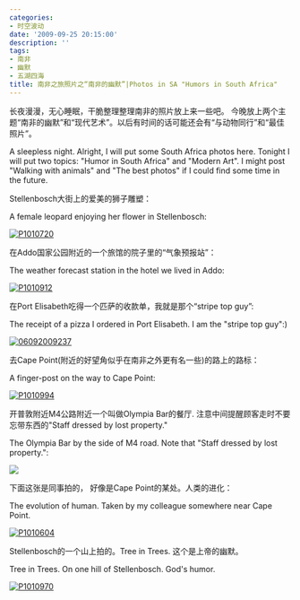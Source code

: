 ```yaml
---
categories:
- 时空波动
date: '2009-09-25 20:15:00'
description: ''
tags:
- 南非
- 幽默
- 五湖四海
title: 南非之旅照片之“南非的幽默”|Photos in SA "Humors in South Africa"
---
```

长夜漫漫，无心睡眠，干脆整理整理南非的照片放上来一些吧。 今晚放上两个主题“南非的幽默”和“现代艺术”。以后有时间的话可能还会有“与动物同行”和“最佳照片”。



A sleepless night. Alright, I will put some South Africa photos here. Tonight I will put two topics: "Humor in South Africa" and "Modern Art". I might post "Walking with animals" and "The best photos" if I could find some time in the future.



Stellenbosch大街上的爱美的狮子雕塑：



A female leopard enjoying her flower in Stellenbosch:



[![P1010720](http://boke9cheng.files.wordpress.com/2009/09/p1010720_thumb23.jpg "P1010720")](https://rjvapw.bay.livefilestore.com/y1mwmvHzgZYJSPoS8uila8uw8tUMYv39L3BOTOKDWRVy4cKcSJ1EKctVtoP05Qt_mBiJKRWr37k-GX5vuxBe8-pdNHGXvY_zG1O1DiJIcDBKj9t6cnlEhUoeQETVy92MGHOGdT19GkNliTOc7F8IoVQnQ/P1010720%5B25%5D.jpg)



在Addo国家公园附近的一个旅馆的院子里的“气象预报站”：



The weather forecast station in the hotel we lived in Addo:



[![P1010912](http://boke9cheng.files.wordpress.com/2014/01/1j692f35sc.jpg "P1010912")](https://rjvapw.bay.livefilestore.com/y1mX8P6cwZaLYCUMS1ay5NgJlTfBJx5G1i9rLXvTRDUBiYaYvJCrKr_1ekrKjG19bMqVje6OVNm7ePwVOARUYpgDaZbp2kGBLR5UQ4OEVI-PBD5YnALiYVR2sHX-Ee61OFn0xfgWAbPrnQKlkOEGWWUbA/P1010912%5B10%5D.jpg)



在Port Elisabeth吃得一个匹萨的收款单，我就是那个“stripe top guy”:



The receipt of a pizza I ordered in Port Elisabeth. I am the "stripe top guy":)



[![06092009237](http://boke.9cheng.de/wp-content/uploads/2009/09/06092009237_thumb5.jpg "06092009237")](https://rjvapw.bay.livefilestore.com/y1mfDXxuwEY7iY5olp7gZsgMNfOog1OxwpnW0-QW1aYTtBpB6q3022RKOerUAFmGQYI-w2jAeYcoGgDfuRl5xKhfQ5IBRtCgSNmB9iJGA_wwlRxb0DgD6W797wAjcJfXuNmF_mNDb3GF7LuRCO6235dig/06092009237%5B7%5D.jpg)



去Cape Point(附近的好望角似乎在南非之外更有名一些)的路上的路标：



A finger\-post on the way to Cape Point:



[![P1010994](http://boke9cheng.files.wordpress.com/2009/09/p1010994_thumb9.jpg "P1010994")](https://rjvapw.bay.livefilestore.com/y1mAWc35fQgGelhcipScZDmLOxTTNx_AlI5mpr00okpHy-crdzn3b54VByUDM7M6itTAnjbTLO6J53_6OdwomO1VWJyquZopx3pqWk8zRiwAT9XZXA7N3OS39Hv5VwCWzyVFEa24ZAq9LAnDKHhof2Yww/P1010994%5B11%5D.jpg)



开普敦附近M4公路附近一个叫做Olympia Bar的餐厅. 注意中间提醒顾客走时不要忘带东西的"Staff dressed by lost property."



The Olympia Bar by the side of M4 road. Note that "Staff dressed by lost property.":

[![](http://boke.9cheng.de/wp-content/uploads/2009/09/P1020081.jpg)](http://boke.9cheng.de/wp-content/uploads/2009/09/P1020081.jpg)



下面这张是同事拍的， 好像是Cape Point的某处。人类的进化：



The evolution of human. Taken by my colleague somewhere near Cape Point.



[![P1010604](http://boke9cheng.files.wordpress.com/2009/09/p1010604_thumb7.jpg "P1010604")](https://rjvapw.bay.livefilestore.com/y1mLhHoOMYpS45g8oYK4tHxouvyJ2VHOUUx5LCnFnsrc0k7BF-pE9IMkD6pvzDVkZJos-MIP-WBFIMU33cFPefF51mvBScLW5VqNKrpI13d7hCRpSI-s0AN8dHhBXibFH557DeJu62g1mhJuSohyMVUGg/P1010604%5B9%5D.jpg)



Stellenbosch的一个山上拍的。Tree in Trees. 这个是上帝的幽默。



Tree in Trees. On one hill of Stellenbosch. God's humor.



[![P1010970](http://boke.9cheng.de/wp-content/uploads/2009/09/P1010970_thumb6.jpg "P1010970")](https://rjvapw.bay.livefilestore.com/y1mtwECJ6rIRlzR6mmdB4qS7FeTv2H5AJWAnv7FI-BWovBaZDcAC6JS4JZoDM_OK78qe5Zyd6NjQN_9ERWVXfUNQgwdFedd7bMcyw1lrcgACb9hYlPk98oixypt9GB0AkNjFYvznXJFqwWuBYXLkIjKLQ/P1010970%5B8%5D.jpg)

